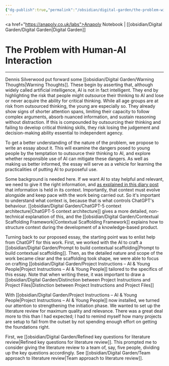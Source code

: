 ```yaml
---
{"dg-publish":true,"permalink":"/obsidian/digital-garden/the-problem-with-human-ai-interaction/","created":"2025-08-12T08:21:58.194+01:00","updated":"2025-08-14T09:15:31.628+01:00"}
---
```


<a href="https://anapoly.co.uk/labs">Anapoly Notebook</a> | [[obsidian/Digital Garden/Digital Garden\|Digital Garden]] 

# The Problem with Human-AI Interaction

---

Dennis Silverwood put forward some [[obsidian/Digital Garden/Warning Thoughts\|Warning Thoughts]]. These begin by asserting that, although widely called artificial intelligence, AI is not in fact intelligent. They end by highlighting the risk that people might outsource their thinking to AI and lose or never acquire the ability for critical thinking. While all age groups are at risk from outsourced thinking, the young are especially so. They already show signs of shorter attention spans, limiting their capacity to follow complex arguments, absorb nuanced information, and sustain reasoning without distraction. If this is compounded by outsourcing their thinking and failing to develop critical thinking skills, they risk losing the judgement and decision-making ability essential to independent agency.

To get a better understanding of the nature of the problem, we propose to write an essay about it. This will examine the dangers posed to young people by the temptation to outsource their thinking to AI, and explore whether responsible use of AI can mitigate these dangers. As well as making us better informed, the essay will serve as a vehicle for learning the practicalities of putting AI to purposeful use.

Some background is needed here. If we want AI to stay helpful and relevant, we need to give it the right information, and <a href="https://anapoly.co.uk/labs/context-is-the-new-user-interface/">as explained in this diary post</a> that information is held in its context. Importantly, that context must evolve alongside and keep pace with the work being carried out. So it's important to understand what context is, because that is what controls ChatGPT's behaviour. [[obsidian/Digital Garden/ChatGPT-5 context architecture\|ChatGPT-5 context architecture]] gives a more detailed, non-technical explanation of this, and the [[obsidian/Digital Garden/Contextual Scaffolding Framework\|Contextual Scaffolding Framework]] explains how to structure context during the development of a knowledge-based product. 

Turning back to our proposed essay, the starting point was to enlist help from ChatGPT for this work. First, we worked with the AI to craft a [[obsidian/Digital Garden/Prompt to build contextual scaffolding\|Prompt to build contextual scaffolding]]. Then, as the detailed nature and scope of the work became clear and the scaffolding took shape, we were able to focus on crafting [[obsidian/Digital Garden/Project Instructions – AI & Young People\|Project Instructions – AI & Young People]] tailored to the specifics of this essay. Note that when writing these, it was important to draw a [[obsidian/Digital Garden/Distinction between Project Instructions and Project Files\|Distinction between Project Instructions and Project Files]] 

With [[obsidian/Digital Garden/Project Instructions – AI & Young People\|Project Instructions – AI & Young People]] now installed, we turned our attention to strengthening the initiation phase. We wanted to set up the literature review for maximum quality and relevance. There was a great deal more to this than I had expected; I had to remind myself how many projects are setup to fail from the outset by not spending enough effort on getting the foundations right. 

First, we [[obsidian/Digital Garden/Refined key questions for literature review\|Refined key questions for literature review]]. This prompted me to consider giving the literature review to a team of, say, five people, dividing up the key questions accordingly. See [[obsidian/Digital Garden/Team approach to literature review\|Team approach to literature review]]. 